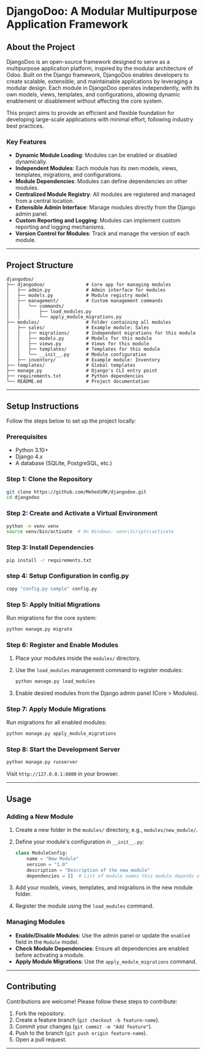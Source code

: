 # DjangoDoo: A Modular Multipurpose Application Framework

## About the Project

DjangoDoo is an open-source framework designed to serve as a multipurpose application platform, inspired by the modular architecture of Odoo. Built on the Django framework, DjangoDoo enables developers to create scalable, extensible, and maintainable applications by leveraging a modular design. Each module in DjangoDoo operates independently, with its own models, views, templates, and configurations, allowing dynamic enablement or disablement without affecting the core system.

This project aims to provide an efficient and flexible foundation for developing large-scale applications with minimal effort, following industry best practices.

### Key Features
- **Dynamic Module Loading**: Modules can be enabled or disabled dynamically.
- **Independent Modules**: Each module has its own models, views, templates, migrations, and configurations.
- **Module Dependencies**: Modules can define dependencies on other modules.
- **Centralized Module Registry**: All modules are registered and managed from a central location.
- **Extensible Admin Interface**: Manage modules directly from the Django admin panel.
- **Custom Reporting and Logging**: Modules can implement custom reporting and logging mechanisms.
- **Version Control for Modules**: Track and manage the version of each module.

---

## Project Structure

```
djangodoo/
├── djangodoo/               # Core app for managing modules
│   ├── admin.py             # Admin interface for modules
│   ├── models.py            # Module registry model
│   ├── management/          # Custom management commands
│   │   └── commands/
│   │       ├── load_modules.py
│   │       └── apply_module_migrations.py
├── modules/                 # Folder containing all modules
│   ├── sales/               # Example module: Sales
│   │   ├── migrations/      # Independent migrations for this module
│   │   ├── models.py        # Models for this module
│   │   ├── views.py         # Views for this module
│   │   ├── templates/       # Templates for this module
│   │   └── __init__.py      # Module configuration
│   ├── inventory/           # Example module: Inventory
├── templates/               # Global templates
├── manage.py                # Django's CLI entry point
├── requirements.txt         # Python dependencies
└── README.md                # Project documentation
```

---

## Setup Instructions

Follow the steps below to set up the project locally:

### Prerequisites
- Python 3.10+
- Django 4.x
- A database (SQLite, PostgreSQL, etc.)

### Step 1: Clone the Repository

```bash
git clone https://github.com/MehediMK/djangodoo.git
cd djangodoo
```

### Step 2: Create and Activate a Virtual Environment

```bash
python -m venv venv
source venv/bin/activate  # On Windows: venv\Scripts\activate
```

### Step 3: Install Dependencies

```bash
pip install -r requirements.txt
```
### step 4: Setup Configuration in config.py
```bash
copy "config.py sample" config.py
```
### Step 5: Apply Initial Migrations

Run migrations for the core system:

```bash
python manage.py migrate
```

### Step 6: Register and Enable Modules

1. Place your modules inside the `modules/` directory.
2. Use the `load_modules` management command to register modules:

   ```bash
   python manage.py load_modules
   ```

3. Enable desired modules from the Django admin panel (Core > Modules).

### Step 7: Apply Module Migrations

Run migrations for all enabled modules:

```bash
python manage.py apply_module_migrations
```

### Step 8: Start the Development Server

```bash
python manage.py runserver
```

Visit `http://127.0.0.1:8000` in your browser.

---

## Usage

### Adding a New Module

1. Create a new folder in the `modules/` directory, e.g., `modules/new_module/`.
2. Define your module's configuration in `__init__.py`:

   ```python
   class ModuleConfig:
       name = "New Module"
       version = "1.0"
       description = "Description of the new module"
       dependencies = []  # List of module names this module depends on
   ```

3. Add your models, views, templates, and migrations in the new module folder.
4. Register the module using the `load_modules` command.

### Managing Modules

- **Enable/Disable Modules**: Use the admin panel or update the `enabled` field in the `Module` model.
- **Check Module Dependencies**: Ensure all dependencies are enabled before activating a module.
- **Apply Module Migrations**: Use the `apply_module_migrations` command.

---

## Contributing

Contributions are welcome! Please follow these steps to contribute:

1. Fork the repository.
2. Create a feature branch (`git checkout -b feature-name`).
3. Commit your changes (`git commit -m "Add feature"`).
4. Push to the branch (`git push origin feature-name`).
5. Open a pull request.

---
